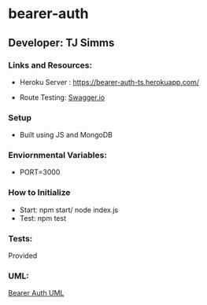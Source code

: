 # bearer-auth

## Developer: TJ Simms

### Links and Resources:
- Heroku Server : https://bearer-auth-ts.herokuapp.com/

- Route Testing: [Swagger.io](https://inspector.swagger.io/builder)

### Setup

- Built using JS and MongoDB

### Enviornmental Variables:
- PORT=3000

### How to Initialize

- Start: npm start/ node index.js
- Test: npm test

### Tests:

Provided

### UML:

[Bearer Auth UML](./assets/Bearer-Auth-UML.jpg)